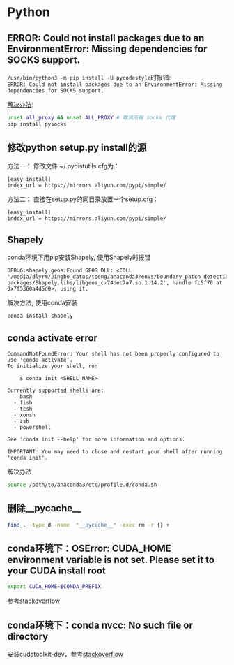 # Python

## ERROR: Could not install packages due to an EnvironmentError: Missing dependencies for SOCKS support.

`/usr/bin/python3 -m pip install -U pycodestyle`时报错:  
`ERROR: Could not install packages due to an EnvironmentError: Missing dependencies for SOCKS support.`  

[解决办法](https://blog.csdn.net/whatday/article/details/109287343#:~:text=1%20Unset%20socks%20proxy%2C%20in%20your%20case%3A%20unset,and%20pip%20install%20works%20again%20with%20socks%20proxy.):
```bash
unset all_proxy && unset ALL_PROXY # 取消所有 socks 代理
pip install pysocks
```

## 修改python setup.py install的源

方法一：
修改文件 ~/.pydistutils.cfg为：
```text
[easy_install]
index_url = https://mirrors.aliyun.com/pypi/simple/
```
方法二：
直接在setup.py的同目录放置一个setup.cfg：
```text
[easy_install]
index_url = https://mirrors.aliyun.com/pypi/simple/
```

## Shapely

conda环境下用pip安装Shapely, 使用Shapely时报错
```text
DEBUG:shapely.geos:Found GEOS DLL: <CDLL '/media/dlyrm/Jingbo_datas/tseng/anaconda3/envs/boundary_patch_detection/lib/python3.7/site-packages/Shapely.libs/libgeos_c-74dec7a7.so.1.14.2', handle fc5f70 at 0x7f5360a4d5d0>, using it.
```

解决方法, 使用conda安装
```bash
conda install shapely
```

## conda activate error

```text
CommandNotFoundError: Your shell has not been properly configured to use 'conda activate'.
To initialize your shell, run

    $ conda init <SHELL_NAME>

Currently supported shells are:
  - bash
  - fish
  - tcsh
  - xonsh
  - zsh
  - powershell

See 'conda init --help' for more information and options.

IMPORTANT: You may need to close and restart your shell after running 'conda init'.
```

解决办法

```bash
source /path/to/anaconda3/etc/profile.d/conda.sh
```

## 删除__pycache__

```bash
find . -type d -name  "__pycache__" -exec rm -r {} +
```

## conda环境下：OSError: CUDA_HOME environment variable is not set. Please set it to your CUDA install root

```bash
export CUDA_HOME=$CONDA_PREFIX
```

参考[stackoverflow](https://stackoverflow.com/questions/46064433/cuda-home-path-for-tensorflow)

## conda环境下：conda nvcc: No such file or directory

安装cudatoolkit-dev，参考[stackoverflow](https://stackoverflow.com/questions/56470424/nvcc-missing-when-installing-cudatoolkit)
